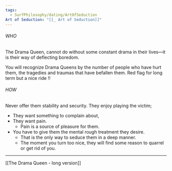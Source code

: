 ```yaml
---
tags:
  - SurfPhilosophy/dating/ArtOfSeduction
Art of Seduction: "[[_ Art of Seduction]]"
---
```

###### WHO
The Drama Queen, cannot do without some constant drama in their lives—it is their way of deflecting boredom.

You will recognize Drama Queens by the number of people who have hurt them, the tragedies and traumas that have befallen them.
Red flag for long term but a nice ride !!

###### HOW
Never offer them stability and security. They enjoy playing the victim;
- They want something to complain about,
- They want pain. 
	- Pain is a source of pleasure for them. 
- You have to give them the mental rough treatment they desire. 
	- That is the only way to seduce them in a deep manner.
	- The moment you turn too nice, they will find some reason to quarrel or get rid of you. 

----
[[The Drama Queen - long version]]
